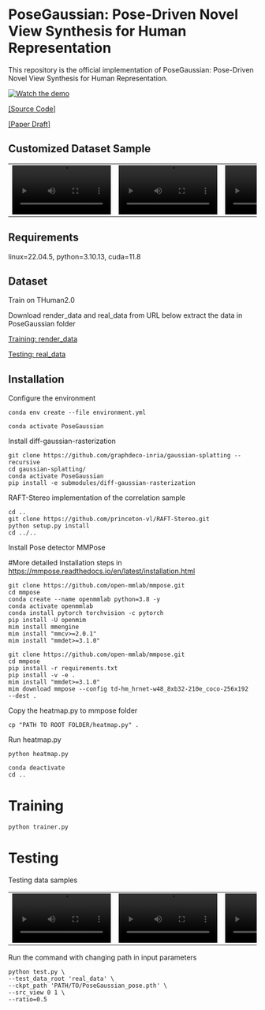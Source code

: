 # PoseGaussian: Pose-Driven Novel View Synthesis for Human Representation



This repository is the official implementation of PoseGaussian: Pose-Driven Novel View Synthesis for Human Representation.

[![Watch the demo](https://raw.githubusercontent.com/sohomd/PoseGaussian/assets/thumbnail.png)](https://raw.githubusercontent.com/sohomd/PoseGaussian/assets/Demo.mp4)

<a ng-if="options.download" ng-href="https://anonymous.4open.science/api/repo/PoseGaussian/zip" target="__self"  href="https://anonymous.4open.science/api/repo/PoseGaussian/zip" >[Source Code]</a>

<a href="https://anonymous.4open.science/r/PoseGaussian/docs/PoseGaussian.pdf" target="_blank">[Paper Draft]</a>

## Customized Dataset Sample

<table>
  <tr>
    <td width="200">
    <video width="200" controls>
        <source src="https://raw.githubusercontent.com/sohomd/PoseGaussian/assets/H11.mp4" type="video/mp4">
        Your browser does not support the video tag.
      </video>
    </td>
    <td width="200">
    <video width="200" controls>
        <source src="https://raw.githubusercontent.com/sohomd/PoseGaussian/assets/H2.mp4" type="video/mp4">
        Your browser does not support the video tag.
      </video>
    </td>
    <td width="200">
    <video width="200" controls>
        <source src="https://raw.githubusercontent.com/sohomd/PoseGaussian/assets/H33.mp4" type="video/mp4">
        Your browser does not support the video tag.
      </video>
    </td>
    <td width="200">
    <video width="200" controls>
        <source src="https://raw.githubusercontent.com/sohomd/PoseGaussian/assets/H4.mp4" type="video/mp4">
        Your browser does not support the video tag.
      </video>
    </td>
  </tr>
</table>


## Requirements
linux=22.04.5,
python=3.10.13,
cuda=11.8
## Dataset
Train on THuman2.0

Download render_data and real_data from URL below extract the data in PoseGaussian folder

<a href="https://tinyurl.com/ywa59d5u" target="_blank" rel="noopener noreferrer">Training: render_data</a>

<a href="https://tinyurl.com/yp8r3ubz" target="_blank" rel="noopener noreferrer">Testing: real_data</a>

## Installation
Configure the environment
```setup
conda env create --file environment.yml

conda activate PoseGaussian
```
Install diff-gaussian-rasterization
```setup
git clone https://github.com/graphdeco-inria/gaussian-splatting --recursive
cd gaussian-splatting/
conda activate PoseGaussian
pip install -e submodules/diff-gaussian-rasterization
```
 RAFT-Stereo implementation of the correlation sample
 
```setup
cd ..
git clone https://github.com/princeton-vl/RAFT-Stereo.git
python setup.py install
cd ../..

```
Install Pose detector MMPose

#More detailed Installation steps in https://mmpose.readthedocs.io/en/latest/installation.html

```setup
git clone https://github.com/open-mmlab/mmpose.git
cd mmpose
conda create --name openmmlab python=3.8 -y
conda activate openmmlab
conda install pytorch torchvision -c pytorch
pip install -U openmim
mim install mmengine
mim install "mmcv>=2.0.1"
mim install "mmdet>=3.1.0"
```
```setup
git clone https://github.com/open-mmlab/mmpose.git
cd mmpose
pip install -r requirements.txt
pip install -v -e .
mim install "mmdet>=3.1.0"
mim download mmpose --config td-hm_hrnet-w48_8xb32-210e_coco-256x192  --dest .
```
Copy the heatmap.py to mmpose folder
```setup
cp "PATH TO ROOT FOLDER/heatmap.py" .
```
Run heatmap.py
```setup
python heatmap.py
```
```setup
conda deactivate
cd ..
```
# Training
```setup
python trainer.py
```
# Testing
Testing data samples

<table>
  <tr>
    <td width="200">
    <video width="200" controls>
        <source src="https://raw.githubusercontent.com/sohomd/PoseGaussian/assets/T1.mp4" type="video/mp4">
        Your browser does not support the video tag.
      </video>
    </td>
    <td width="200">
    <video width="200" controls>
        <source src="https://raw.githubusercontent.com/sohomd/PoseGaussian/assets/T2.mp4" type="video/mp4">
        Your browser does not support the video tag.
      </video>
    </td>
    <td width="200">
    <video width="200" controls>
        <source src="https://raw.githubusercontent.com/sohomd/PoseGaussian/assets/T3.mp4" type="video/mp4">
        Your browser does not support the video tag.
      </video>
    </td>
    <td width="200">
    <video width="200" controls>
        <source src="https://raw.githubusercontent.com/sohomd/PoseGaussian/assets/T4.mp4" type="video/mp4">
        Your browser does not support the video tag.
      </video>
    </td>
    <td width="200">
    <video width="200" controls>
        <source src="https://raw.githubusercontent.com/sohomd/PoseGaussian/assets/T5.mp4" type="video/mp4">
        Your browser does not support the video tag.
      </video>
    </td>
  </tr>
</table>

Run the command with changing path in input parameters

```setup
python test.py \
--test_data_root 'real_data' \
--ckpt_path 'PATH/TO/PoseGaussian_pose.pth' \
--src_view 0 1 \
--ratio=0.5
```

